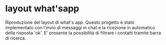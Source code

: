 # layout what'sapp

Riproduzione del layout di what's app.
Questo progetto è stato implementato con l'invio di messaggi in chat e la ricezione in automatico della risposta 'ok'.
E' presente la possibilità di filtrare i contatti tramite barra di ricerca. 
